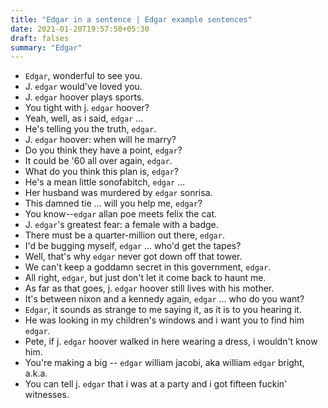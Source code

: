 ```yaml
---
title: "Edgar in a sentence | Edgar example sentences"
date: 2021-01-20T19:57:50+05:30
draft: falses
summary: "Edgar"
---
```

- `Edgar`, wonderful to see you.
- J. `edgar` would've loved you.
- J. `edgar` hoover plays sports.
- You tight with j. `edgar` hoover?
- Yeah, well, as i said, `edgar` ...
- He's telling you the truth, `edgar`.
- J. `edgar` hoover: when will he marry?
- Do you think they have a point, `edgar`?
- It could be '60 all over again, `edgar`.
- What do you think this plan is, `edgar`?
- He's a mean little sonofabitch, `edgar` ...
- Her husband was murdered by `edgar` sonrisa.
- This damned tie ... will you help me, `edgar`?
- You know--`edgar` allan poe meets felix the cat.
- J. `edgar`'s greatest fear: a female with a badge.
- There must be a quarter-million out there, `edgar`.
- I'd be bugging myself, `edgar` ... who'd get the tapes?
- Well, that's why `edgar` never got down off that tower.
- We can't keep a goddamn secret in this government, `edgar`.
- All right, `edgar`, but just don't let it come back to haunt me.
- As far as that goes, j. `edgar` hoover still lives with his mother.
- It's between nixon and a kennedy again, `edgar` ... who do you want?
- `Edgar`, it sounds as strange to me saying it, as it is to you hearing it.
- He was looking in my children's windows and i want you to find him `edgar`.
- Pete, if j. `edgar` hoover walked in here wearing a dress, i wouldn't know him.
- You're making a big -- `edgar` william jacobi, aka william `edgar` bright, a.k.a.
- You can tell j. `edgar` that i was at a party and i got fifteen fuckin' witnesses.
                 
